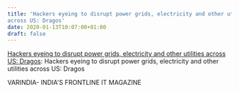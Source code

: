 ```yaml
---
title: 'Hackers eyeing to disrupt power grids, electricity and other utilities
across US: Dragos'
date: 2020-01-13T10:07:00+01:00
draft: false
---
```


[Hackers eyeing to disrupt power grids, electricity and other utilities across US: Dragos](https://varindia.com/news/hackers-eyeing-to-disrupt-power-grids-electricity-and-other-utilities-across-us-dragos#.XhwzGWtbk_Y.blogger): Hackers eyeing to disrupt power grids, electricity and other utilities across US: Dragos  
  
VARINDIA- INDIA'S FRONTLINE IT MAGAZINE